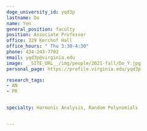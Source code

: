 ```yaml
---
doge_university_id: yqd3p
lastname: Do
name: Yen
general_position: faculty
position: Associate Professor
office: 329 Kerchof Hall
office_hours: " Thu 3:30-4:30"
phone: 434-243-7702
email: yqd3p@virginia.edu
image: __SITE_URL__/img/people/2021-fall/Do_Y.jpg
personal_page: https://profile.virginia.edu/yqd3p

research_tags:
- AN
- PR


specialty: Harmonic Analysis, Random Polynomials


---
```

